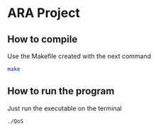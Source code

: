 # ARA Project

## How to compile

Use the Makefile created with the next command

```bash
make
```

## How to run the program

Just run the executable on the terminal

```bash
./QoS
```

